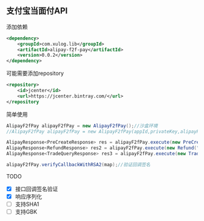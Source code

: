 ## 支付宝当面付API

添加依赖
```xml
<dependency>
    <groupId>com.xulog.lib</groupId>
    <artifactId>alipay-f2f-pay</artifactId>
    <version>0.0.2</version>
</dependency>
```
可能需要添加repository
```xml
<repository>
    <id>jcenter</id>
    <url>https://jcenter.bintray.com/</url>
</repository
```



简单使用

```java
AlipayF2fPay alipayF2fPay = new AlipayF2fPay();//沙盒环境
//AlipayF2fPay alipayF2fPay = new AlipayF2fPay(appId,privateKey,alipayPublicKey,apiGateway);//正式环境

AlipayResponse<PreCreateResponse> res = alipayF2fPay.execute(new PreCreate("NO00029", "29", "29"));//创建二维码
AlipayResponse<RefundResponse> res2 = alipayF2fPay.execute(new Refund("NO00002", "0.5"));//退款
AlipayResponse<TradeQueryResponse> res3 = alipayF2fPay.execute(new TradeQuery("NO00002"));//查询订单情况

alipayF2fPay.verifyCallbackWithRSA2(map);//验证回调签名
```



TODO

- [x] 接口回调签名验证
- [x] 响应序列化
- [ ] 支持SHA1
- [ ] 支持GBK